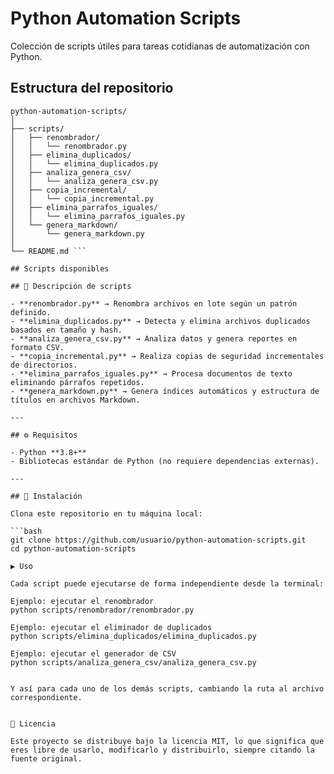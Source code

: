 
# Python Automation Scripts

Colección de scripts útiles para tareas cotidianas de automatización con Python.

## Estructura del repositorio
```plaintext
python-automation-scripts/
│
├── scripts/
│   ├── renombrador/
│   │   └── renombrador.py
│   ├── elimina_duplicados/
│   │   └── elimina_duplicados.py
│   ├── analiza_genera_csv/
│   │   └── analiza_genera_csv.py
│   ├── copia_incremental/
│   │   └── copia_incremental.py
│   ├── elimina_parrafos_iguales/
│   │   └── elimina_parrafos_iguales.py
│   └── genera_markdown/
│       └── genera_markdown.py
│
└── README.md ```

## Scripts disponibles

## 📜 Descripción de scripts

- **renombrador.py** → Renombra archivos en lote según un patrón definido.
- **elimina_duplicados.py** → Detecta y elimina archivos duplicados basados en tamaño y hash.
- **analiza_genera_csv.py** → Analiza datos y genera reportes en formato CSV.
- **copia_incremental.py** → Realiza copias de seguridad incrementales de directorios.
- **elimina_parrafos_iguales.py** → Procesa documentos de texto eliminando párrafos repetidos.
- **genera_markdown.py** → Genera índices automáticos y estructura de títulos en archivos Markdown.

---

## ⚙️ Requisitos

- Python **3.8+**
- Bibliotecas estándar de Python (no requiere dependencias externas).

---

## 🚀 Instalación

Clona este repositorio en tu máquina local:

```bash
git clone https://github.com/usuario/python-automation-scripts.git
cd python-automation-scripts

▶️ Uso

Cada script puede ejecutarse de forma independiente desde la terminal:

Ejemplo: ejecutar el renombrador
python scripts/renombrador/renombrador.py

Ejemplo: ejecutar el eliminador de duplicados
python scripts/elimina_duplicados/elimina_duplicados.py

Ejemplo: ejecutar el generador de CSV
python scripts/analiza_genera_csv/analiza_genera_csv.py


Y así para cada uno de los demás scripts, cambiando la ruta al archivo correspondiente.


📄 Licencia

Este proyecto se distribuye bajo la licencia MIT, lo que significa que eres libre de usarlo, modificarlo y distribuirlo, siempre citando la fuente original.